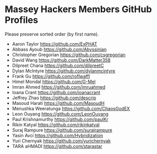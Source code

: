 # Massey Hackers Members GitHub Profiles
Please preserve sorted order (by first name).

- Aaron Taylor https://github.com/ExPHAT
- Abbass Ayoub https://github.com/Abyssinian
- Christopher Gregorian https://github.com/csgregorian
- David Wang https://github.com/DarkMatter358
- Dilpreet Chana https://github.com/dilpreetC
- Dylan McIntyre https://github.com/dylanmcintyre
- Frank Gu https://github.com/roflwaffl
- Himel Mondal https://github.com/G-Mel
- Imran Ahmed https://github.com/imruahmed
- Ioana Crant https://github.com/ioanacrant
- Jeffrey Zhao https://github.com/descrip
- Masoud Harati https://github.com/MasoudH
- Menushka Weeratunga https://github.com/ChaosGodEX
- Leon Ouyang https://github.com/LeonOuyang
- Paul Krishnamurthy https://github.com/paulKr
- Rikin Katyal https://github.com/rikinkatyal
- Suraj Rampure https://github.com/surajrampure
- Yasin Avci https://github.com/Hybridization
- Yuri Chernyak https://github.com/yurichernyak
- TARA aHMADI https://github.com/starastar
